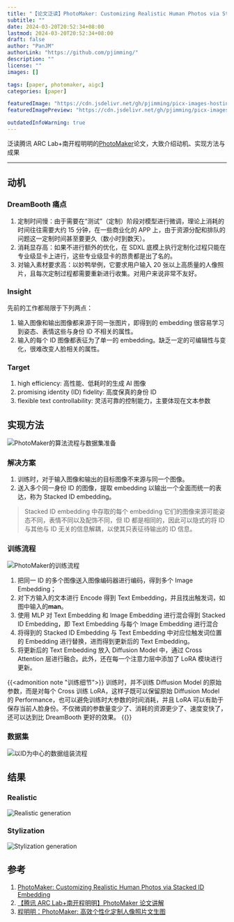 ```yaml
---
title: "【论文泛读】PhotoMaker: Customizing Realistic Human Photos via Stacked ID Embedding"
subtitle: ""
date: 2024-03-20T20:52:34+08:00
lastmod: 2024-03-20T20:52:34+08:00
draft: false
author: "PanJM"
authorLink: "https://github.com/pjimming/"
description: ""
license: ""
images: []

tags: [paper, photomaker, aigc]
categories: [paper]

featuredImage: "https://cdn.jsdelivr.net/gh/pjimming/picx-images-hosting@master/20240320/imageimage.8ad0o16p7z.webp"
featuredImagePreview: "https://cdn.jsdelivr.net/gh/pjimming/picx-images-hosting@master/20240320/imageimage.8ad0o16p7z.webp"

outdatedInfoWarning: true
---
```


泛读腾讯 ARC Lab+南开程明明的[PhotoMaker](https://arxiv.org/abs/2312.04461)论文，大致介绍动机、实现方法与成果

<!--more-->

---

## 动机

### DreamBooth 痛点

1. 定制时间慢：由于需要在“测试”（定制）阶段对模型进行微调，理论上消耗的时间往往需要大约 15 分钟，在一些商业化的 APP 上，由于资源分配和排队的问题这一定制时间甚至要更久（数小时到数天）。
2. 消耗显存高：如果不进行额外的优化，在 SDXL 底模上执行定制化过程只能在专业级显卡上进行，这些专业级显卡的昂贵都是出了名的。
3. 对输入素材要求高：以妙鸭举例，它要求用户输入 20 张以上高质量的人像照片，且每次定制过程都需要重新进行收集。对用户来说非常不友好。

### Insight

先前的工作都局限于下列两点：

1. 输入图像和输出图像都来源于同一张图片，即得到的 embedding 很容易学习到姿态、表情这些与身份 ID 不相关的属性。
2. 输入的每个 ID 图像都表征为了单一的 embedding。缺乏一定的可编辑性与变化，很难改变人脸相关的属性。

### Target

1. high efficiency: 高性能、低耗时的生成 AI 图像
2. promising identity (ID) fidelity: 高度保真的身份 ID
3. flexible text controllability: 灵活可靠的控制能力，主要体现在文本参数

## 实现方法

![PhotoMaker的算法流程与数据集准备](https://cdn.jsdelivr.net/gh/pjimming/picx-images-hosting@master/20240320/imageimage.26l8lpo27a.webp)

### 解决方案

1. 训练时，对于输入图像和输出的目标图像不来源与同一个图像。
2. 送入多个同一身份 ID 的图像，提取 embedding 以输出一个全面而统一的表达，称为 Stacked ID embedding。

> Stacked ID embedding 中存取的每个 embedding 它们的图像来源可能姿态不同，表情不同以及配饰不同，但 ID 都是相同的，因此可以隐式的将 ID 与其他与 ID 无关的信息解耦，以使其只表征待输出的 ID 信息。

### 训练流程

![PhotoMaker的训练流程](https://cdn.jsdelivr.net/gh/pjimming/picx-images-hosting@master/20240320/imageimage.361bywecn1.webp)

1. 把同一 ID 的多个图像送入图像编码器进行编码，得到多个 Image Embedding；
2. 对下方输入的文本进行 Encode 得到 Text Embedding，并且找出触发词，如图中输入的**man**。
3. 使用 MLP 对 Text Embedding 和 Image Embedding 进行混合得到 Stacked ID Embedding，即 Text Embedding 与每个 Image Embedding 进行混合
4. 将得到的 Stacked ID Embedding 与 Text Embedding 中对应位触发词位置的 Embedding 进行替换，进而得到更新后的 Text Embedding。
5. 将更新后的 Text Embedding 放入 Diffusion Model 中，通过 Cross Attention 层进行融合。此外，还在每一个注意力层中添加了 LoRA 模块进行更新。

{{<admonition note "训练细节">}}
训练时，并不训练 Diffusion Model 的原始参数，而是对每个 Cross 训练 LoRA，这样子既可以保留原始 Diffusion Model 的 Performance，也可以避免训练时大参数的时间消耗，并且 LoRA 可以有助于保存当前人脸身份。不仅微调的参数量变少了、消耗的资源更少了、速度变快了，还可以达到比 DreamBooth 更好的效果。
{{</admonition>}}

### 数据集

![以ID为中心的数据组装流程](https://cdn.jsdelivr.net/gh/pjimming/picx-images-hosting@master/20240320/imageimage.4jnv2xvn4e.webp)

## 结果

### Realistic

![Realistic generation](https://cdn.jsdelivr.net/gh/pjimming/picx-images-hosting@master/20240320/imageimage.1hrz1q4lhp.webp)

### Stylization

![Stylization generation](https://cdn.jsdelivr.net/gh/pjimming/picx-images-hosting@master/20240320/imageimage.8s32crwkai.webp)

## 参考

1. [PhotoMaker: Customizing Realistic Human Photos via Stacked ID Embedding](https://arxiv.org/abs/2312.04461)
2. [【腾讯 ARC Lab+南开程明明】PhotoMaker 论文讲解](https://www.bilibili.com/video/BV1AC411t7Sh)
3. [程明明：PhotoMaker: 高效个性化定制人像照片文生图](https://zhuanlan.zhihu.com/p/680468694)
